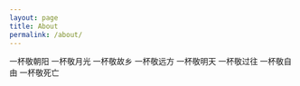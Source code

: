 ```yaml
---
layout: page
title: About
permalink: /about/
---
```


<amp-img width="600" height="300" layout="responsive" src="http://lorempixel.com/600/300/sports"></amp-img>

一杯敬朝阳 一杯敬月光
一杯敬故乡 一杯敬远方
一杯敬明天 一杯敬过往
一杯敬自由 一杯敬死亡
